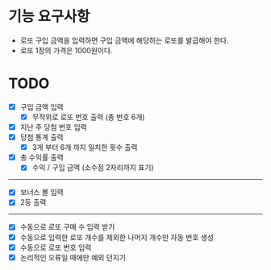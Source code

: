 # 기능 요구사항
- 로또 구입 금액을 입력하면 구입 금액에 해당하는 로또를 발급해야 한다.
- 로또 1장의 가격은 1000원이다.

# TODO
- [X] 구입 금액 입력
  - [X] 무작위로 로또 번호 출력 (총 번호 6개)
- [X] 지난 주 당첨 번호 입력
- [X] 당첨 통계 출력
  - [X] 3개 부터 6개 까지 일치한 횟수 출력
- [X] 총 수익률 출력
  - [X] 수익 / 구입 금액 (소수점 2자리까지 표기)
---
- [X] 보너스 볼 입력
- [X] 2등 출력
---
- [X] 수동으로 로또 구매 수 입력 받기
- [X] 수동으로 입력한 로또 개수를 제외한 나머지 개수만 자동 번호 생성
- [X] 수동으로 로또 번호 입력
- [X] 논리적인 오류일 때에만 예외 던지기
